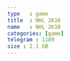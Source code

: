 ```yaml
---
type   : game
title  : NHL 2K10
name   : NHL 2K10
categories: [game]
telegram : 1189
size : 2.1 GB
---
```



